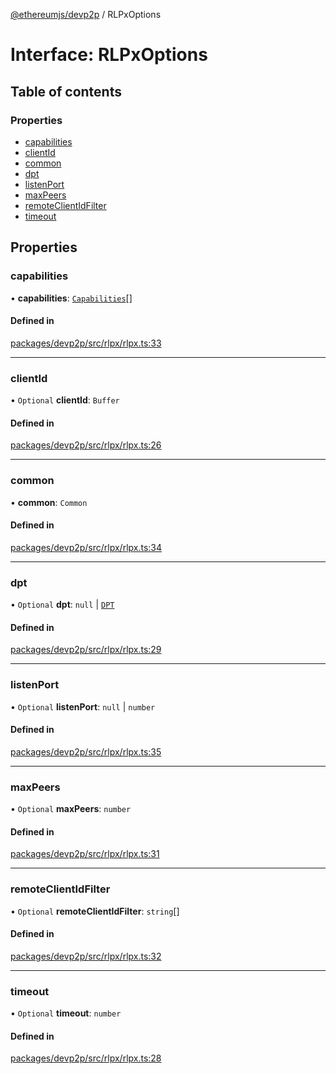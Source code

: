 [@ethereumjs/devp2p](../README.md) / RLPxOptions

# Interface: RLPxOptions

## Table of contents

### Properties

- [capabilities](RLPxOptions.md#capabilities)
- [clientId](RLPxOptions.md#clientid)
- [common](RLPxOptions.md#common)
- [dpt](RLPxOptions.md#dpt)
- [listenPort](RLPxOptions.md#listenport)
- [maxPeers](RLPxOptions.md#maxpeers)
- [remoteClientIdFilter](RLPxOptions.md#remoteclientidfilter)
- [timeout](RLPxOptions.md#timeout)

## Properties

### capabilities

• **capabilities**: [`Capabilities`](Capabilities.md)[]

#### Defined in

[packages/devp2p/src/rlpx/rlpx.ts:33](https://github.com/ethereumjs/ethereumjs-monorepo/blob/master/packages/devp2p/src/rlpx/rlpx.ts#L33)

___

### clientId

• `Optional` **clientId**: `Buffer`

#### Defined in

[packages/devp2p/src/rlpx/rlpx.ts:26](https://github.com/ethereumjs/ethereumjs-monorepo/blob/master/packages/devp2p/src/rlpx/rlpx.ts#L26)

___

### common

• **common**: `Common`

#### Defined in

[packages/devp2p/src/rlpx/rlpx.ts:34](https://github.com/ethereumjs/ethereumjs-monorepo/blob/master/packages/devp2p/src/rlpx/rlpx.ts#L34)

___

### dpt

• `Optional` **dpt**: ``null`` \| [`DPT`](../classes/DPT.md)

#### Defined in

[packages/devp2p/src/rlpx/rlpx.ts:29](https://github.com/ethereumjs/ethereumjs-monorepo/blob/master/packages/devp2p/src/rlpx/rlpx.ts#L29)

___

### listenPort

• `Optional` **listenPort**: ``null`` \| `number`

#### Defined in

[packages/devp2p/src/rlpx/rlpx.ts:35](https://github.com/ethereumjs/ethereumjs-monorepo/blob/master/packages/devp2p/src/rlpx/rlpx.ts#L35)

___

### maxPeers

• `Optional` **maxPeers**: `number`

#### Defined in

[packages/devp2p/src/rlpx/rlpx.ts:31](https://github.com/ethereumjs/ethereumjs-monorepo/blob/master/packages/devp2p/src/rlpx/rlpx.ts#L31)

___

### remoteClientIdFilter

• `Optional` **remoteClientIdFilter**: `string`[]

#### Defined in

[packages/devp2p/src/rlpx/rlpx.ts:32](https://github.com/ethereumjs/ethereumjs-monorepo/blob/master/packages/devp2p/src/rlpx/rlpx.ts#L32)

___

### timeout

• `Optional` **timeout**: `number`

#### Defined in

[packages/devp2p/src/rlpx/rlpx.ts:28](https://github.com/ethereumjs/ethereumjs-monorepo/blob/master/packages/devp2p/src/rlpx/rlpx.ts#L28)
